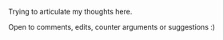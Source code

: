 Trying to articulate my thoughts here. 

Open to comments, edits, counter arguments or suggestions :)
